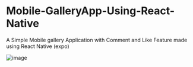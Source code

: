# Mobile-GalleryApp-Using-React-Native
A Simple Mobile gallery Application with Comment and Like Feature made using React Native (expo)

![image](https://user-images.githubusercontent.com/87203912/156995760-efccab59-909a-429a-b9d8-ffe5719303f8.png)

